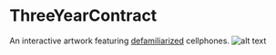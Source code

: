 # ThreeYearContract
An interactive artwork featuring [defamiliarized](http://www.blackwellreference.com/public/tocnode?id=g9781405183123_chunk_g97814051831236_ss1-1) cellphones.
![alt text](https://github.com/TaylorHokanson/markdown-here/raw/master/src/common/images/three.jpg "")
